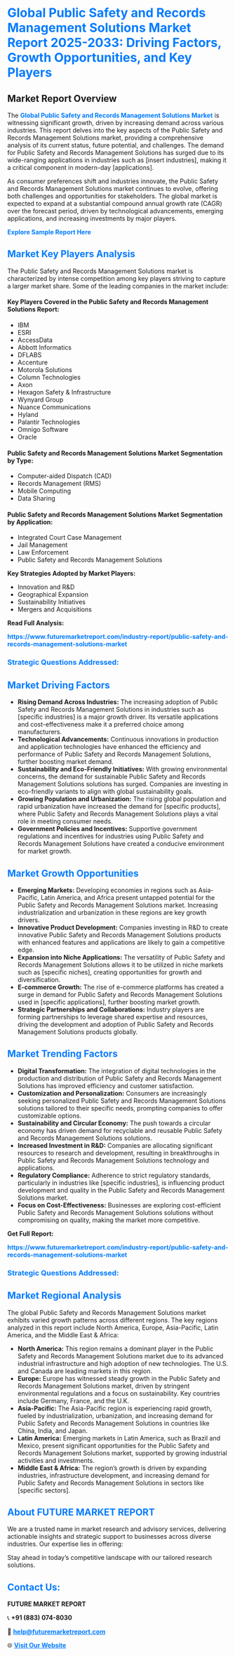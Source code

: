 <h1 style="color: #007BFF;">Global Public Safety and Records Management Solutions Market Report 2025-2033: Driving Factors, Growth Opportunities, and Key Players</h1>

<section id="overview">
<h2>Market Report Overview</h2>
<p>The <a href="https://www.futuremarketreport.com/industry-report/public-safety-and-records-management-solutions-market" style="color: #007BFF; text-decoration: none;"><strong>Global Public Safety and Records Management Solutions Market</strong></a> is witnessing significant growth, driven by increasing demand across various industries. This report delves into the key aspects of the Public Safety and Records Management Solutions market, providing a comprehensive analysis of its current status, future potential, and challenges. The demand for Public Safety and Records Management Solutions has surged due to its wide-ranging applications in industries such as [insert industries], making it a critical component in modern-day [applications].</p>
<p>As consumer preferences shift and industries innovate, the Public Safety and Records Management Solutions market continues to evolve, offering both challenges and opportunities for stakeholders. The global market is expected to expand at a substantial compound annual growth rate (CAGR) over the forecast period, driven by technological advancements, emerging applications, and increasing investments by major players.</p>
</section>

<section id="overview">
<p><a href="https://www.futuremarketreport.com/request-sample/reportId=112888" style="color: #007BFF; text-decoration: none;"><strong>Explore Sample Report Here</strong></a></p>
</section>

<section id="key-players">
<h2 style="color: #007BFF;">Market Key Players Analysis</h2>
<p>The Public Safety and Records Management Solutions market is characterized by intense competition among key players striving to capture a larger market share. Some of the leading companies in the market include:</p>
<h4>Key Players Covered in the Public Safety and Records Management Solutions Report:</h4>
<ul><li>IBM</li><li>ESRI</li><li>AccessData</li><li>Abbott Informatics</li><li>DFLABS</li><li>Accenture</li><li>Motorola Solutions</li><li>Column Technologies</li><li>Axon</li><li>Hexagon Safety &amp; Infrastructure</li><li>Wynyard Group</li><li>Nuance Communications</li><li>Hyland</li><li>Palantir Technologies</li><li>Omnigo Software</li><li>Oracle</li></ul>
<h4>Public Safety and Records Management Solutions Market Segmentation by Type:</h4>
<ul><li>Computer-aided Dispatch (CAD)</li><li>Records Management (RMS)</li><li>Mobile Computing</li><li>Data Sharing</li></ul>

<h4>Public Safety and Records Management Solutions Market Segmentation by Application:</h4>
<ul><li>Integrated Court Case Management</li><li>Jail Management</li><li>Law Enforcement</li><li>Public Safety and Records Management Solutions</li></ul>
<p><strong>Key Strategies Adopted by Market Players:</strong></p>
<ul>
<li>Innovation and R&D</li>
<li>Geographical Expansion</li>
<li>Sustainability Initiatives</li>
<li>Mergers and Acquisitions</li>
</ul>
</section>

<section>
<p><strong>Read Full Analysis: </strong></p><a href="https://www.futuremarketreport.com/industry-report/public-safety-and-records-management-solutions-market" style="color: #007BFF; text-decoration: none;"><strong>https://www.futuremarketreport.com/industry-report/public-safety-and-records-management-solutions-market</strong></a>
<h3 style="color: #007BFF;">Strategic Questions Addressed:</h3>
</section>

<section id="driving-factors">
<h2 style="color: #007BFF;">Market Driving Factors</h2>
<ul>
<li><strong>Rising Demand Across Industries:</strong> The increasing adoption of Public Safety and Records Management Solutions in industries such as [specific industries] is a major growth driver. Its versatile applications and cost-effectiveness make it a preferred choice among manufacturers.</li>
<li><strong>Technological Advancements:</strong> Continuous innovations in production and application technologies have enhanced the efficiency and performance of Public Safety and Records Management Solutions, further boosting market demand.</li>
<li><strong>Sustainability and Eco-Friendly Initiatives:</strong> With growing environmental concerns, the demand for sustainable Public Safety and Records Management Solutions solutions has surged. Companies are investing in eco-friendly variants to align with global sustainability goals.</li>
<li><strong>Growing Population and Urbanization:</strong> The rising global population and rapid urbanization have increased the demand for [specific products], where Public Safety and Records Management Solutions plays a vital role in meeting consumer needs.</li>
<li><strong>Government Policies and Incentives:</strong> Supportive government regulations and incentives for industries using Public Safety and Records Management Solutions have created a conducive environment for market growth.</li>
</ul>
</section>

<section id="growth-opportunities">
<h2 style="color: #007BFF;">Market Growth Opportunities</h2>
<ul>
<li><strong>Emerging Markets:</strong> Developing economies in regions such as Asia-Pacific, Latin America, and Africa present untapped potential for the Public Safety and Records Management Solutions market. Increasing industrialization and urbanization in these regions are key growth drivers.</li>
<li><strong>Innovative Product Development:</strong> Companies investing in R&D to create innovative Public Safety and Records Management Solutions products with enhanced features and applications are likely to gain a competitive edge.</li>
<li><strong>Expansion into Niche Applications:</strong> The versatility of Public Safety and Records Management Solutions allows it to be utilized in niche markets such as [specific niches], creating opportunities for growth and diversification.</li>
<li><strong>E-commerce Growth:</strong> The rise of e-commerce platforms has created a surge in demand for Public Safety and Records Management Solutions used in [specific applications], further boosting market growth.</li>
<li><strong>Strategic Partnerships and Collaborations:</strong> Industry players are forming partnerships to leverage shared expertise and resources, driving the development and adoption of Public Safety and Records Management Solutions products globally.</li>
</ul>
</section>

<section id="trending-factors">
<h2 style="color: #007BFF;">Market Trending Factors</h2>
<ul>
<li><strong>Digital Transformation:</strong> The integration of digital technologies in the production and distribution of Public Safety and Records Management Solutions has improved efficiency and customer satisfaction.</li>
<li><strong>Customization and Personalization:</strong> Consumers are increasingly seeking personalized Public Safety and Records Management Solutions solutions tailored to their specific needs, prompting companies to offer customizable options.</li>
<li><strong>Sustainability and Circular Economy:</strong> The push towards a circular economy has driven demand for recyclable and reusable Public Safety and Records Management Solutions solutions.</li>
<li><strong>Increased Investment in R&D:</strong> Companies are allocating significant resources to research and development, resulting in breakthroughs in Public Safety and Records Management Solutions technology and applications.</li>
<li><strong>Regulatory Compliance:</strong> Adherence to strict regulatory standards, particularly in industries like [specific industries], is influencing product development and quality in the Public Safety and Records Management Solutions market.</li>
<li><strong>Focus on Cost-Effectiveness:</strong> Businesses are exploring cost-efficient Public Safety and Records Management Solutions solutions without compromising on quality, making the market more competitive.</li>
</ul>
</section>

<section>
<p><strong>Get Full Report: </strong></p><a href="https://www.futuremarketreport.com/industry-report/public-safety-and-records-management-solutions-market" style="color: #007BFF; text-decoration: none;"><strong>https://www.futuremarketreport.com/industry-report/public-safety-and-records-management-solutions-market</strong></a>
<h3 style="color: #007BFF;">Strategic Questions Addressed:</h3>
</section>


<section id="regional-analysis">
<h2 style="color: #007BFF;">Market Regional Analysis</h2>
<p>The global Public Safety and Records Management Solutions market exhibits varied growth patterns across different regions. The key regions analyzed in this report include North America, Europe, Asia-Pacific, Latin America, and the Middle East & Africa:</p>
<ul>
<li><strong>North America:</strong> This region remains a dominant player in the Public Safety and Records Management Solutions market due to its advanced industrial infrastructure and high adoption of new technologies. The U.S. and Canada are leading markets in this region.</li>
<li><strong>Europe:</strong> Europe has witnessed steady growth in the Public Safety and Records Management Solutions market, driven by stringent environmental regulations and a focus on sustainability. Key countries include Germany, France, and the U.K.</li>
<li><strong>Asia-Pacific:</strong> The Asia-Pacific region is experiencing rapid growth, fueled by industrialization, urbanization, and increasing demand for Public Safety and Records Management Solutions in countries like China, India, and Japan.</li>
<li><strong>Latin America:</strong> Emerging markets in Latin America, such as Brazil and Mexico, present significant opportunities for the Public Safety and Records Management Solutions market, supported by growing industrial activities and investments.</li>
<li><strong>Middle East & Africa:</strong> The region’s growth is driven by expanding industries, infrastructure development, and increasing demand for Public Safety and Records Management Solutions in sectors like [specific sectors].</li>
</ul>
</section>

<footer>
<h2 style="color: #007BFF;">About FUTURE MARKET REPORT</h2>
<p>We are a trusted name in market research and advisory services, delivering actionable insights and strategic support to businesses across diverse industries. Our expertise lies in offering:</p>

<p>Stay ahead in today’s competitive landscape with our tailored research solutions.</p>

<h2 style="color: #007BFF;">Contact Us:</h2>
<p><strong>FUTURE MARKET REPORT</strong></p>
<p>📞 <strong>+91 (883) 074-8030</strong></p>
<p>📧 <strong><a href="mailto:help@futuremarketreport.com" style="color: #007BFF;">help@futuremarketreport.com</a></strong></p>
<p>🌐 <strong><a href="https://www.futuremarketreport.com/" style="color: #007BFF;">Visit Our Website</a></strong></p>
</footer>